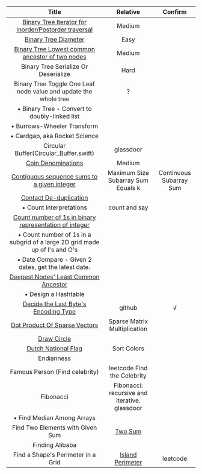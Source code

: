 | Title                              | Relative | Confirm |
|:----------------------------------:|:--------:|:-------:|
|[Binary Tree Iterator for Inorder/Postorder traversal](Binary_Search_Tree_Iterator.swift)|Medium||
|[Binary Tree Diameter](Binary_Tree_Longest_Path.swift)|Easy||
|[Binary Tree Lowest common ancestor of two nodes](Lowest_Common_Ancestor_of_a_Binary_Tree.swift)|Medium||
|Binary Tree Serialize Or Deserialize|Hard|
|Binary Tree Toggle One Leaf node value and update the whole tree| ? |
|•   Binary Tree - Convert to doubly-linked list|||
|•   Burrows-Wheeler Transform|||
|•   Cardgap, aka Rocket Science|||
|Circular Buffer(Circular_Buffer.swift)| glassdoor||
|[Coin Denominations](Coin_Change.swift)|Medium||
|[Contiguous sequence sums to a given integer](Continuous_Subarray_Sum.swift)|Maximum Size Subarray Sum Equals k| Continuous Subarray Sum|
|[Contact De-duplication](Contact_De-duplication.swift)|||
|•  Count interpretations|count and say||
|[Count number of 1s in binary representation of integer](http://www.geeksforgeeks.org/count-set-bits-in-an-integer/)|||
|•  Count number of 1s in a subgrid of a large 2D grid made up of l's and O's|||
|•  Date Compare -  Given 2 dates, get the latest date.|||
|[Deepest Nodes' Least Common Ancestor](Lowest_Common_Ancestor_of_a_Binary_Tree.swift)|||
|•  Design a Hashtable|||
|[Decide the Last Byte's Encoding Type](Decide_Last_Byte_Encoding_Type)| github|√|
|[Dot Product Of Sparse Vectors](Dot_Product_Of_Sparse_Vectors.swift)|Sparse Matrix Multiplication||
|[Draw Circle](Draw_Circle.swift)|||
|[Dutch National Flag](Sort_Colors.swift)| Sort Colors||
|Endianness| ||
|Famous Person (Find celebrity)|leetcode Find the Celebrity||
|Fibonacci| Fibonacci: recursive and iterative. glassdoor||
|• Find Median Among Arrays|||
|Find Two Elements with Given Sum|[Two Sum](Two_Sum.swift)||
|Finding Alibaba|||
|Find a Shape's Perimeter in a Grid|[Island Perimeter](Island_Perimeter.swift)| leetcode |
